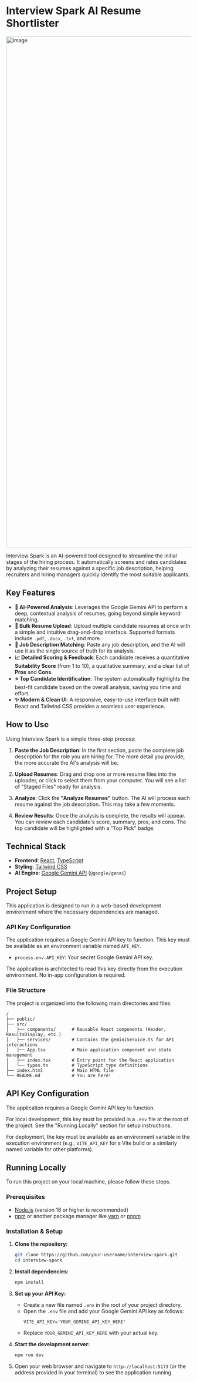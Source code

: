 # Interview Spark AI Resume Shortlister
<img width="2254" height="1392" alt="image" src="https://github.com/user-attachments/assets/cc5d6bc4-464a-4ec6-8462-9dce7f8d371a" />

Interview Spark is an AI-powered tool designed to streamline the initial stages of the hiring process. It automatically screens and rates candidates by analyzing their resumes against a specific job description, helping recruiters and hiring managers quickly identify the most suitable applicants.

## Key Features

- **🤖 AI-Powered Analysis**: Leverages the Google Gemini API to perform a deep, contextual analysis of resumes, going beyond simple keyword matching.
- **📄 Bulk Resume Upload**: Upload multiple candidate resumes at once with a simple and intuitive drag-and-drop interface. Supported formats include `.pdf`, `.docx`, `.txt`, and more.
- **🎯 Job Description Matching**: Paste any job description, and the AI will use it as the single source of truth for its analysis.
- **📈 Detailed Scoring & Feedback**: Each candidate receives a quantitative **Suitability Score** (from 1 to 10), a qualitative summary, and a clear list of **Pros** and **Cons**.
- **⭐ Top Candidate Identification**: The system automatically highlights the best-fit candidate based on the overall analysis, saving you time and effort.
- **✨ Modern & Clean UI**: A responsive, easy-to-use interface built with React and Tailwind CSS provides a seamless user experience.

## How to Use

Using Interview Spark is a simple three-step process:

1.  **Paste the Job Description**: In the first section, paste the complete job description for the role you are hiring for. The more detail you provide, the more accurate the AI's analysis will be.

2.  **Upload Resumes**: Drag and drop one or more resume files into the uploader, or click to select them from your computer. You will see a list of "Staged Files" ready for analysis.

3.  **Analyze**: Click the **"Analyze Resumes"** button. The AI will process each resume against the job description. This may take a few moments.

4.  **Review Results**: Once the analysis is complete, the results will appear. You can review each candidate's score, summary, pros, and cons. The top candidate will be highlighted with a "Top Pick" badge.

## Technical Stack

-   **Frontend**: [React](https://reactjs.org/), [TypeScript](https://www.typescriptlang.org/)
-   **Styling**: [Tailwind CSS](https://tailwindcss.com/)
-   **AI Engine**: [Google Gemini API](https://ai.google.dev/) (`@google/genai`)

## Project Setup

This application is designed to run in a web-based development environment where the necessary dependencies are managed.

### API Key Configuration

The application requires a Google Gemini API key to function. This key must be available as an environment variable named `API_KEY`.

-   `process.env.API_KEY`: Your secret Google Gemini API key.

The application is architected to read this key directly from the execution environment. No in-app configuration is required.

### File Structure

The project is organized into the following main directories and files:

```
/
├── public/
├── src/
│   ├── components/      # Reusable React components (Header, ResultsDisplay, etc.)
│   ├── services/        # Contains the geminiService.ts for API interactions
│   ├── App.tsx          # Main application component and state management
│   ├── index.tsx        # Entry point for the React application
│   └── types.ts         # TypeScript type definitions
├── index.html           # Main HTML file
└── README.md            # You are here!
```

## API Key Configuration

The application requires a Google Gemini API key to function.

For local development, this key must be provided in a `.env` file at the root of the project. See the "Running Locally" section for setup instructions.

For deployment, the key must be available as an environment variable in the execution environment (e.g., `VITE_API_KEY` for a Vite build or a similarly named variable for other platforms).

## Running Locally

To run this project on your local machine, please follow these steps.

### Prerequisites

-   [Node.js](https://nodejs.org/) (version 18 or higher is recommended)
-   [npm](https://www.npmjs.com/) or another package manager like [yarn](https://yarnpkg.com/) or [pnpm](https://pnpm.io/)

### Installation & Setup

1.  **Clone the repository:**
    ```bash
    git clone https://github.com/your-username/interview-spark.git
    cd interview-spark
    ```

2.  **Install dependencies:**
    ```bash
    npm install
    ```

3.  **Set up your API Key:**
    -   Create a new file named `.env` in the root of your project directory.
    -   Open the `.env` file and add your Google Gemini API key as follows:
        ```
        VITE_API_KEY='YOUR_GEMINI_API_KEY_HERE'
        ```
    -   Replace `YOUR_GEMINI_API_KEY_HERE` with your actual key.

4.  **Start the development server:**
    ```bash
    npm run dev
    ```

5.  Open your web browser and navigate to `http://localhost:5173` (or the address provided in your terminal) to see the application running.
